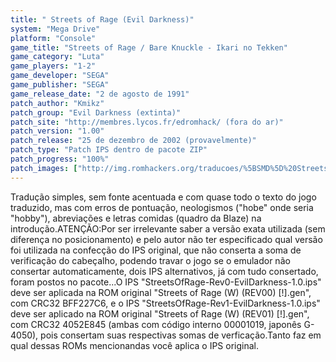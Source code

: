 ```yaml
---
title: " Streets of Rage (Evil Darkness)"
system: "Mega Drive"
platform: "Console"
game_title: "Streets of Rage / Bare Knuckle - Ikari no Tekken"
game_category: "Luta"
game_players: "1-2"
game_developer: "SEGA"
game_publisher: "SEGA"
game_release_date: "2 de agosto de 1991"
patch_author: "Kmikz"
patch_group: "Evil Darkness (extinta)"
patch_site: "http://membres.lycos.fr/edromhack/ (fora do ar)"
patch_version: "1.00"
patch_release: "25 de dezembro de 2002 (provavelmente)"
patch_type: "Patch IPS dentro de pacote ZIP"
patch_progress: "100%"
patch_images: ["http://img.romhackers.org/traducoes/%5BSMD%5D%20Streets%20of%20Rage%20-%20Evil%20Darkness%20-%201.png","http://img.romhackers.org/traducoes/%5BSMD%5D%20Streets%20of%20Rage%20-%20Evil%20Darkness%20-%202.png","http://img.romhackers.org/traducoes/%5BSMD%5D%20Streets%20of%20Rage%20-%20Evil%20Darkness%20-%203.png"]
---
```

Tradução simples, sem fonte acentuada e com quase todo o texto do jogo traduzido, mas com erros de pontuação, neologismos ("hobe" onde seria "hobby"), abreviações e letras comidas (quadro da Blaze) na introdução.ATENÇÃO:Por ser irrelevante saber a versão exata utilizada (sem diferença no posicionamento) e pelo autor não ter especificado qual versão foi utilizada na confecção do IPS original, que não conserta a soma de verificação do cabeçalho, podendo travar o jogo se o emulador não consertar automaticamente, dois IPS alternativos, já com tudo consertado, foram postos no pacote...O IPS "StreetsOfRage-Rev0-EvilDarkness-1.0.ips" deve ser aplicada na ROM original "Streets of Rage (W) (REV00) [!].gen", com CRC32 BFF227C6, e o IPS "StreetsOfRage-Rev1-EvilDarkness-1.0.ips" deve ser aplicado na ROM original "Streets of Rage (W) (REV01) [!].gen", com CRC32 4052E845 (ambas com código interno 00001019, japonês G-4050), pois consertam suas respectivas somas de verficação.Tanto faz em qual dessas ROMs mencionandas você aplica o IPS original.